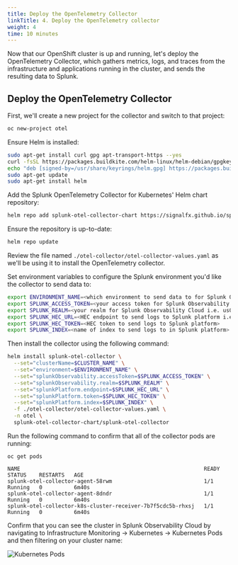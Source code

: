 ```yaml
---
title: Deploy the OpenTelemetry Collector
linkTitle: 4. Deploy the OpenTelemetry collector
weight: 4
time: 10 minutes
---
```


Now that our OpenShift cluster is up and running, let's deploy the
OpenTelemetry Collector, which gathers metrics, logs, and traces 
from the infrastructure and applications running in the cluster, and 
sends the resulting data to Splunk. 

## Deploy the OpenTelemetry Collector

First, we'll create a new project for the collector and switch to that project:

```bash
oc new-project otel 
```

Ensure Helm is installed: 

``` bash 
sudo apt-get install curl gpg apt-transport-https --yes
curl -fsSL https://packages.buildkite.com/helm-linux/helm-debian/gpgkey | gpg --dearmor | sudo tee /usr/share/keyrings/helm.gpg > /dev/null
echo "deb [signed-by=/usr/share/keyrings/helm.gpg] https://packages.buildkite.com/helm-linux/helm-debian/any/ any main" | sudo tee /etc/apt/sources.list.d/helm-stable-debian.list
sudo apt-get update
sudo apt-get install helm
```

Add the Splunk OpenTelemetry Collector for Kubernetes' Helm chart repository:

```bash
helm repo add splunk-otel-collector-chart https://signalfx.github.io/splunk-otel-collector-chart
````

Ensure the repository is up-to-date:

```bash
helm repo update
````

Review the file named `./otel-collector/otel-collector-values.yaml` as we'll be using it 
to install the OpenTelemetry collector. 

Set environment variables to configure the Splunk environment you'd like 
the collector to send data to: 

``` bash
export ENVIRONMENT_NAME=<which environment to send data to for Splunk Observability Cloud>
export SPLUNK_ACCESS_TOKEN=<your access token for Splunk Observability Cloud> 
export SPLUNK_REALM=<your realm for Splunk Observability Cloud i.e. us0, us1, eu0, etc.>
export SPLUNK_HEC_URL=<HEC endpoint to send logs to Splunk platform i.e. https://<hostname>:443/services/collector/event> 
export SPLUNK_HEC_TOKEN=<HEC token to send logs to Splunk platform> 
export SPLUNK_INDEX=<name of index to send logs to in Splunk platform>
```

Then install the collector using the following command:

```bash
helm install splunk-otel-collector \
  --set="clusterName=$CLUSTER_NAME" \
  --set="environment=$ENVIRONMENT_NAME" \
  --set="splunkObservability.accessToken=$SPLUNK_ACCESS_TOKEN" \
  --set="splunkObservability.realm=$SPLUNK_REALM" \
  --set="splunkPlatform.endpoint=$SPLUNK_HEC_URL" \
  --set="splunkPlatform.token=$SPLUNK_HEC_TOKEN" \
  --set="splunkPlatform.index=$SPLUNK_INDEX" \
  -f ./otel-collector/otel-collector-values.yaml \
  -n otel \
  splunk-otel-collector-chart/splunk-otel-collector
```

Run the following command to confirm that all of the collector pods are running: 

````
oc get pods

NAME                                                          READY   STATUS    RESTARTS   AGE
splunk-otel-collector-agent-58rwm                             1/1     Running   0          6m40s
splunk-otel-collector-agent-8dndr                             1/1     Running   0          6m40s
splunk-otel-collector-k8s-cluster-receiver-7b7f5cdc5b-rhxsj   1/1     Running   0          6m40s
````

Confirm that you can see the cluster in Splunk Observability Cloud by navigating to 
Infrastructure Monitoring -> Kubernetes -> Kubernetes Pods and then filtering on your 
cluster name: 

![Kubernetes Pods](../images/KubernetesPods.png)